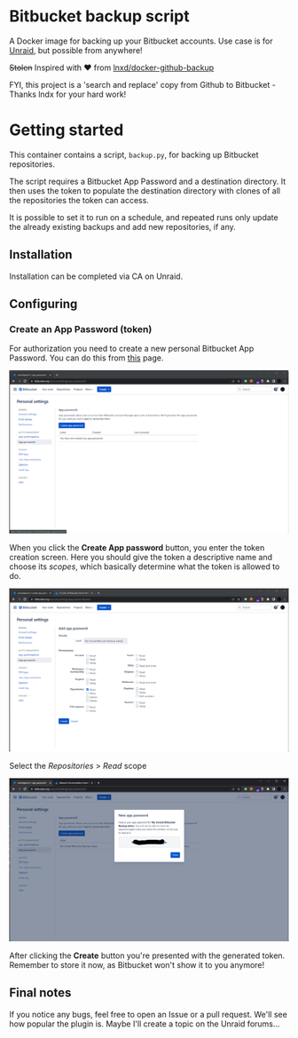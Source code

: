 # Bitbucket backup script

A Docker image for backing up your Bitbucket accounts.
Use case is for [Unraid](https://unraid.net/), but possible from anywhere!

~~Stolen~~ Inspired with ❤️ from [lnxd/docker-github-backup](https://github.com/lnxd/docker-github-backup)

FYI, this project is a 'search and replace' copy from Github to Bitbucket - Thanks lndx for your hard work!

# Getting started

This container contains a script, `backup.py`, for backing up Bitbucket repositories.

The script requires a Bitbucket App Password and a destination directory. It then uses the token to populate the destination directory with clones of all the repositories the token can access.

It is possible to set it to run on a schedule, and repeated runs only update the already existing backups and add new repositories, if any.

## Installation

Installation can be completed via CA on Unraid.

## Configuring

### Create an App Password (token)

For authorization you need to create a new personal Bitbucket App Password. You can do this from [this](https://bitbucket.org/account/settings/app-passwords/) page.

![Step 1](https://raw.githubusercontent.com/samuelpearce/docker-bitbucket-backup/master/images/new-token-1.png)

When you click the **Create App password** button, you enter the token creation screen. Here you should give the token a descriptive name and choose its *scopes*, which basically determine what the token is allowed to do.

![Step 2](https://raw.githubusercontent.com/samuelpearce/docker-bitbucket-backup/master/images/new-token-2.png)

Select the *Repositories* > *Read* scope 

![Step 3](https://raw.githubusercontent.com/samuelpearce/docker-bitbucket-backup/master/images/new-token-3.png)

After clicking the **Create** button you're presented with the generated token. Remember to store it now, as Bitbucket won't show it to you anymore!

## Final notes
If you notice any bugs, feel free to open an Issue or a pull request. We'll see how popular the plugin is. Maybe I'll create a topic on the Unraid forums...
